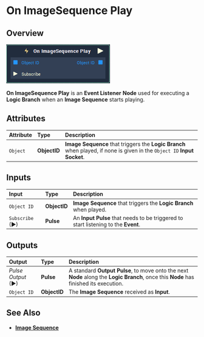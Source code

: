 # On ImageSequence Play

## Overview

![The On ImageSequence Play Node.](../../../.gitbook/assets/node-on-imagesequence-play2.png)

**On ImageSequence Play** is an **Event Listener** **Node** used for executing a **Logic Branch** when an **Image Sequence** starts playing.

## Attributes

| Attribute | Type | Description |
| :--- | :--- | :--- |
| `Object` | **ObjectID** | **Image Sequence** that triggers the **Logic Branch** when played, if none is given in the `Object ID` **Input Socket**. |

## Inputs

| Input | Type | Description |
| :--- | :--- | :--- |
| `Object ID` | **ObjectID** | **Image Sequence** that triggers the **Logic Branch** when played. |
| `Subscribe` (►)|**Pulse** | An **Input Pulse** that needs to be triggered to start listening to the **Event**. |

## Outputs

| Output | Type | Description |
| :--- | :--- | :--- |
| _Pulse Output_ \(►\) | **Pulse** | A standard **Output Pulse**, to move onto the next **Node** along the **Logic Branch**, once this **Node** has finished its execution. |
| `Object ID` | **ObjectID** | The **Image Sequence** received as **Input**. | 

## See Also

* [**Image Sequence**](./)

